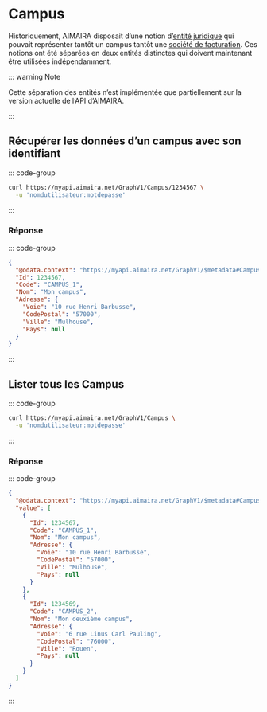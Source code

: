 # Campus

Historiquement, AIMAIRA disposait d’une notion d’[entité juridique][entite-juridique] qui pouvait représenter tantôt 
un campus tantôt une [société de facturation][societe-de-facturation]. Ces notions ont été séparées en deux entités 
distinctes qui doivent maintenant être utilisées indépendamment.

::: warning Note

Cette séparation des entités n’est implémentée que partiellement sur la version actuelle de l’API d’AIMAIRA.

:::

## Récupérer les données d’un campus avec son identifiant

::: code-group

```bash [cURL]
curl https://myapi.aimaira.net/GraphV1/Campus/1234567 \
  -u 'nomdutilisateur:motdepasse'
```

:::

### Réponse

::: code-group

```json [JSON]
{
  "@odata.context": "https://myapi.aimaira.net/GraphV1/$metadata#Campus/$entity",
  "Id": 1234567,
  "Code": "CAMPUS_1",
  "Nom": "Mon campus",
  "Adresse": {
    "Voie": "10 rue Henri Barbusse",
    "CodePostal": "57000",
    "Ville": "Mulhouse",
    "Pays": null
  }
}
```

:::

## Lister tous les Campus

::: code-group

```bash [cURL]
curl https://myapi.aimaira.net/GraphV1/Campus \
  -u 'nomdutilisateur:motdepasse'
```

:::

### Réponse

::: code-group

```json [JSON]
{
  "@odata.context": "https://myapi.aimaira.net/GraphV1/$metadata#Campus/$entity",
  "value": [
    {
      "Id": 1234567,
      "Code": "CAMPUS_1",
      "Nom": "Mon campus",
      "Adresse": {
        "Voie": "10 rue Henri Barbusse",
        "CodePostal": "57000",
        "Ville": "Mulhouse",
        "Pays": null
      }
    },
    {
      "Id": 1234569,
      "Code": "CAMPUS_2",
      "Nom": "Mon deuxième campus",
      "Adresse": {
        "Voie": "6 rue Linus Carl Pauling",
        "CodePostal": "76000",
        "Ville": "Rouen",
        "Pays": null
      }
    }
  ]
}
```

:::

[entite-juridique]: /reference/ressources/herite/entite-juridique
[societe-de-facturation]: /reference/ressources/finance/societe-de-facturation
